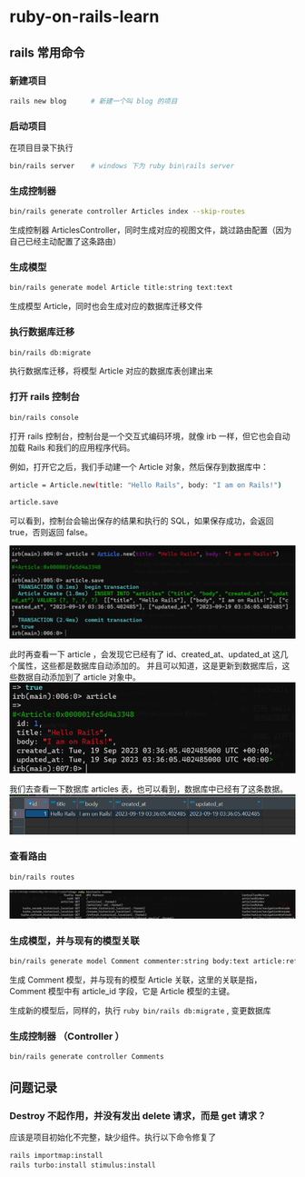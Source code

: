 # ruby-on-rails-learn

## rails 常用命令

### 新建项目
```bash
rails new blog      # 新建一个叫 blog 的项目
```

### 启动项目
在项目目录下执行
```bash
bin/rails server    # windows 下为 ruby bin\rails server  
```

### 生成控制器
```bash
bin/rails generate controller Articles index --skip-routes
```
生成控制器 ArticlesController，同时生成对应的视图文件，跳过路由配置（因为自己已经主动配置了这条路由）

### 生成模型
```bash
bin/rails generate model Article title:string text:text
```
生成模型 Article，同时也会生成对应的数据库迁移文件

### 执行数据库迁移
```bash
bin/rails db:migrate
```
执行数据库迁移，将模型 Article 对应的数据库表创建出来

### 打开 rails 控制台
```bash
bin/rails console
```
打开 rails 控制台，控制台是一个交互式编码环境，就像 irb 一样，但它也会自动加载 Rails 和我们的应用程序代码。

例如，打开它之后，我们手动建一个 Article 对象，然后保存到数据库中：
```bash
article = Article.new(title: "Hello Rails", body: "I am on Rails!")
```
```bash
article.save
```
可以看到，控制台会输出保存的结果和执行的 SQL，如果保存成功，会返回 true，否则返回 false。

![保存成功的结果](./pic/rails_console.png)

此时再查看一下 article ，会发现它已经有了 id、created_at、updated_at 这几个属性，这些都是数据库自动添加的。
并且可以知道，这是更新到数据库后，这些数据自动添加到了 article 对象中。
![article 对象](./pic/rails_console_2.png)


我们去查看一下数据库 articles 表，也可以看到，数据库中已经有了这条数据。
![数据库中的数据](./pic/db_articles.png)

### 查看路由
```bash
bin/rails routes
```
![rails 路由](./pic/rails_routes.png)


### 生成模型，并与现有的模型关联
```bash 
bin/rails generate model Comment commenter:string body:text article:references
```
生成 Comment 模型，并与现有的模型 Article 关联，这里的关联是指，Comment 模型中有 article_id 字段，它是 Article 模型的主键。

生成新的模型后，同样的，执行 `ruby bin/rails db:migrate` , 变更数据库


### 生成控制器 （Controller ）
```bash
bin/rails generate controller Comments
```




## 问题记录

### Destroy 不起作用，并没有发出 delete 请求，而是 get 请求？
应该是项目初始化不完整，缺少组件。执行以下命令修复了
```bash
rails importmap:install
rails turbo:install stimulus:install
``` 
